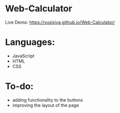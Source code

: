 # Web-Calculator

Live Demo: https://vusisiya.github.io/Web-Calculator/

# Languages: 
* JavaScript
* HTML
* CSS

# To-do:
* adding functionality to the buttons
* improving the layout of the page
